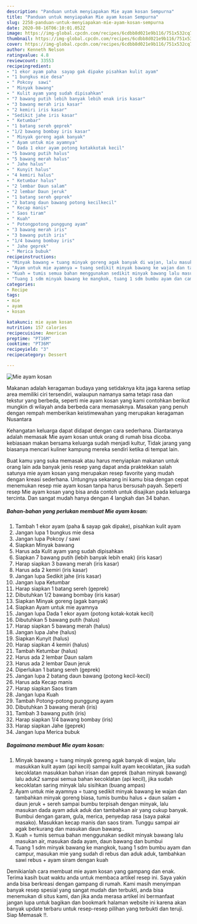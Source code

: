 ```yaml
---
description: "Panduan untuk menyiapakan Mie ayam kosan Sempurna"
title: "Panduan untuk menyiapakan Mie ayam kosan Sempurna"
slug: 2258-panduan-untuk-menyiapakan-mie-ayam-kosan-sempurna
date: 2020-08-16T06:10:01.052Z
image: https://img-global.cpcdn.com/recipes/6cdbb8d021e9b116/751x532cq70/mie-ayam-kosan-foto-resep-utama.jpg
thumbnail: https://img-global.cpcdn.com/recipes/6cdbb8d021e9b116/751x532cq70/mie-ayam-kosan-foto-resep-utama.jpg
cover: https://img-global.cpcdn.com/recipes/6cdbb8d021e9b116/751x532cq70/mie-ayam-kosan-foto-resep-utama.jpg
author: Kenneth Nelson
ratingvalue: 4.8
reviewcount: 33553
recipeingredient:
- "1 ekor ayam paha  sayap gak dipake pisahkan kulit ayam"
- "1 bungkus mie desa"
- " Pokcoy  sawi"
- " Minyak bawang"
- " Kulit ayam yang sudah dipisahkan"
- "7 bawang putih lebih banyak lebih enak iris kasar"
- "3 bawang merah iris kasar"
- "2 kemiri iris kasar"
- "Sedikit jahe iris kasar"
- " Ketumbar"
- "1 batang sereh geprek"
- "1/2 bawang bombay iris kasar"
- " Minyak goreng agak banyak"
- " Ayam untuk mie ayamnya"
- " Dada 1 ekor ayam potong kotakkotak kecil"
- "5 bawang putih halus"
- "5 bawang merah halus"
- " Jahe halus"
- " Kunyit halus"
- "4 kemiri halus"
- " Ketumbar halus"
- "2 lembar Daun salam"
- "2 lembar Daun jeruk"
- "1 batang sereh geprek"
- "2 batang daun bawang potong kecilkecil"
- " Kecap manis"
- " Saos tiram"
- " Kuah"
- " Potongpotong punggung ayam"
- "3 bawang merah iris"
- "3 bawang putih iris"
- "1/4 bawang bombay iris"
- " Jahe geprek"
- " Merica bubuk"
recipeinstructions:
- "Minyak bawang = tuang minyak goreng agak banyak di wajan, lalu masukkan kulit ayam (api kecil) sampai kulit ayam kecoklatan, jika sudah kecoklatan masukkan bahan irisan dan geprek (bahan minyak bawang) lalu aduk2 sampai semua bahan kecoklatan (api kecil), jika sudah kecoklatan saring minyak lalu sisihkan (buang ampas)"
- "Ayam untuk mie ayamnya = tuang sedikit minyak bawang ke wajan dan tambahkan minyak goreng biasa, tumis bumbu halus + daun salam + daun jeruk + sereh sampai bumbu terpisah dengan minyak, lalu masukan dada ayam aduk aduk dan tambahkan air yang cukup banyak. Bumbui dengan garam, gula, merica, penyedap rasa (saya pakai masako). Masukkan kecap manis dan saos tiram. Tunggu sampai air agak berkurang dan masukan daun bawang.."
- "Kuah = tumis semua bahan menggunakan sedikit minyak bawang lalu masukan air, masukan dada ayam, daun bawang dan bumbui"
- "Tuang 1 sdm minyak bawang ke mangkok, tuang 1 sdm bumbu ayam dan campur, masukan mie yang sudah di rebus dan aduk aduk, tambahkan sawi rebus + ayam siram dengan kuah"
categories:
- Recipe
tags:
- mie
- ayam
- kosan

katakunci: mie ayam kosan 
nutrition: 157 calories
recipecuisine: American
preptime: "PT16M"
cooktime: "PT36M"
recipeyield: "3"
recipecategory: Dessert

---
```



![Mie ayam kosan](https://img-global.cpcdn.com/recipes/6cdbb8d021e9b116/751x532cq70/mie-ayam-kosan-foto-resep-utama.jpg)

Makanan adalah keragaman budaya yang setidaknya kita jaga karena setiap area memiliki ciri tersendiri, walaupun namanya sama tetapi rasa dan tekstur yang berbeda, seperti mie ayam kosan yang kami contohkan berikut mungkin di wilayah anda berbeda cara memasaknya. Masakan yang penuh dengan rempah memberikan keistimewahan yang merupakan keragaman Nusantara

Kehangatan keluarga dapat didapat dengan cara sederhana. Diantaranya adalah memasak Mie ayam kosan untuk orang di rumah bisa dicoba. kebiasaan makan bersama keluarga sudah menjadi kultur, Tidak jarang yang biasanya mencari kuliner kampung mereka sendiri ketika di tempat lain.



Buat kamu yang suka memasak atau harus menyiapkan makanan untuk orang lain ada banyak jenis resep yang dapat anda praktekkan salah satunya mie ayam kosan yang merupakan resep favorite yang mudah dengan kreasi sederhana. Untungnya sekarang ini kamu bisa dengan cepat menemukan resep mie ayam kosan tanpa harus bersusah payah.
Seperti resep Mie ayam kosan yang bisa anda contoh untuk disajikan pada keluarga tercinta. Dan sangat mudah hanya dengan 4 langkah dan 34 bahan.


<!--inarticleads1-->

##### Bahan-bahan yang perlukan membuat Mie ayam kosan:

1. Tambah 1 ekor ayam (paha &amp; sayap gak dipake), pisahkan kulit ayam
1. Jangan lupa 1 bungkus mie desa
1. Jangan lupa  Pokcoy / sawi
1. Siapkan  Minyak bawang
1. Harus ada  Kulit ayam yang sudah dipisahkan
1. Siapkan 7 bawang putih (lebih banyak lebih enak) (iris kasar)
1. Harap siapkan 3 bawang merah (iris kasar)
1. Harus ada 2 kemiri (iris kasar)
1. Jangan lupa Sedikit jahe (iris kasar)
1. Jangan lupa  Ketumbar
1. Harap siapkan 1 batang sereh (geprek)
1. Dibutuhkan 1/2 bawang bombay (iris kasar)
1. Siapkan  Minyak goreng (agak banyak)
1. Siapkan  Ayam untuk mie ayamnya
1. Jangan lupa  Dada 1 ekor ayam (potong kotak-kotak kecil)
1. Dibutuhkan 5 bawang putih (halus)
1. Harap siapkan 5 bawang merah (halus)
1. Jangan lupa  Jahe (halus)
1. Siapkan  Kunyit (halus)
1. Harap siapkan 4 kemiri (halus)
1. Tambah  Ketumbar (halus)
1. Harus ada 2 lembar Daun salam
1. Harus ada 2 lembar Daun jeruk
1. Diperlukan 1 batang sereh (geprek)
1. Jangan lupa 2 batang daun bawang (potong kecil-kecil)
1. Harus ada  Kecap manis
1. Harap siapkan  Saos tiram
1. Jangan lupa  Kuah
1. Tambah  Potong-potong punggung ayam
1. Dibutuhkan 3 bawang merah (iris)
1. Tambah 3 bawang putih (iris)
1. Harap siapkan 1/4 bawang bombay (iris)
1. Harap siapkan  Jahe (geprek)
1. Jangan lupa  Merica bubuk




<!--inarticleads2-->

##### Bagaimana membuat  Mie ayam kosan:

1. Minyak bawang = tuang minyak goreng agak banyak di wajan, lalu masukkan kulit ayam (api kecil) sampai kulit ayam kecoklatan, jika sudah kecoklatan masukkan bahan irisan dan geprek (bahan minyak bawang) lalu aduk2 sampai semua bahan kecoklatan (api kecil), jika sudah kecoklatan saring minyak lalu sisihkan (buang ampas)
1. Ayam untuk mie ayamnya = tuang sedikit minyak bawang ke wajan dan tambahkan minyak goreng biasa, tumis bumbu halus + daun salam + daun jeruk + sereh sampai bumbu terpisah dengan minyak, lalu masukan dada ayam aduk aduk dan tambahkan air yang cukup banyak. Bumbui dengan garam, gula, merica, penyedap rasa (saya pakai masako). Masukkan kecap manis dan saos tiram. Tunggu sampai air agak berkurang dan masukan daun bawang..
1. Kuah = tumis semua bahan menggunakan sedikit minyak bawang lalu masukan air, masukan dada ayam, daun bawang dan bumbui
1. Tuang 1 sdm minyak bawang ke mangkok, tuang 1 sdm bumbu ayam dan campur, masukan mie yang sudah di rebus dan aduk aduk, tambahkan sawi rebus + ayam siram dengan kuah




Demikianlah cara membuat mie ayam kosan yang gampang dan enak. Terima kasih buat waktu anda untuk membaca artikel resep ini. Saya yakin anda bisa berkreasi dengan gampang di rumah. Kami masih menyimpan banyak resep spesial yang sangat mudah dan terbukti, anda bisa menemukan di situs kami, dan jika anda merasa artikel ini bermanfaat jangan lupa untuk bagikan dan bookmark halaman website ini karena akan banyak update terbaru untuk resep-resep pilihan yang terbukti dan teruji. Siap Memasak !!. 
